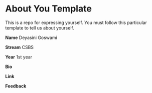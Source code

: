 # About You Template

This is a repo for expressing yourself. You must follow this particular template to tell us about yourself.

**Name** Deyasini Goswami

**Stream** CSBS

**Year** 1st year

**Bio**

**Link**

**Feedback**
